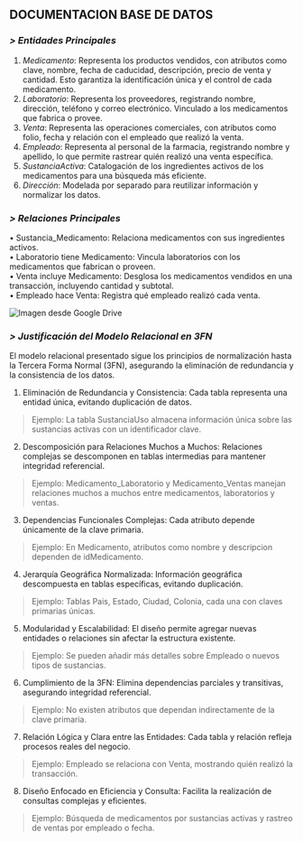 ## DOCUMENTACION BASE DE DATOS

### ***\> Entidades Principales*** 
1.	*Medicamento*: Representa los productos vendidos, con atributos como clave, nombre, fecha de caducidad, descripción, precio de venta y cantidad. Esto garantiza la identificación única y el control de cada medicamento.  
2.	*Laboratorio*: Representa los proveedores, registrando nombre, dirección, teléfono y correo electrónico. Vinculado a los medicamentos que fabrica o provee. 
3.	*Venta*: Representa las operaciones comerciales, con atributos como folio, fecha y relación con el empleado que realizó la venta. 
4.	*Empleado*: Representa al personal de la farmacia, registrando nombre y apellido, lo que permite rastrear quién realizó una venta específica. 
5.	*SustanciaActiva*: Catalogación de los ingredientes activos de los medicamentos para una búsqueda más eficiente. 
6.	*Dirección*: Modelada por separado para reutilizar información y normalizar los datos. 

### ***\> Relaciones Principales*** 
•	Sustancia_Medicamento: Relaciona medicamentos con sus ingredientes activos.   
•	Laboratorio tiene Medicamento: Vincula laboratorios con los medicamentos que fabrican o proveen.   
•	Venta incluye Medicamento: Desglosa los medicamentos vendidos en una transacción, incluyendo cantidad y subtotal.   
•	Empleado hace Venta: Registra qué empleado realizó cada venta.  

![Imagen desde Google Drive](https://drive.google.com/uc?export=view&id=1PdzK74v1TNS3sdNmOL-bcqkMPNF7IYnt)  

### ***\> Justificación del Modelo Relacional en 3FN***
El modelo relacional presentado sigue los principios de normalización hasta la Tercera Forma Normal (3FN), asegurando la eliminación de redundancia y la consistencia de los datos. 
1.	Eliminación de Redundancia y Consistencia: 
Cada tabla representa una entidad única, evitando duplicación de datos.  
> Ejemplo: La tabla SustanciaUso almacena información única sobre las sustancias activas con un identificador clave.  
2.	Descomposición para Relaciones Muchos a Muchos: 
Relaciones complejas se descomponen en tablas intermedias para mantener integridad referencial. 
> Ejemplo: Medicamento_Laboratorio y Medicamento_Ventas manejan relaciones muchos a muchos entre medicamentos, laboratorios y ventas.   
3.	Dependencias Funcionales Complejas: 
Cada atributo depende únicamente de la clave primaria.   
> Ejemplo: En Medicamento, atributos como nombre y descripcion dependen de idMedicamento. 
4.	Jerarquía Geográfica Normalizada: 
Información geográfica descompuesta en tablas específicas, evitando duplicación.  
> Ejemplo: Tablas Pais, Estado, Ciudad, Colonia, cada una con claves primarias únicas. 
5.	Modularidad y Escalabilidad: 
El diseño permite agregar nuevas entidades o relaciones sin afectar la estructura existente. 
> Ejemplo: Se pueden añadir más detalles sobre Empleado o nuevos tipos de sustancias. 
6.	Cumplimiento de la 3FN: 
Elimina dependencias parciales y transitivas, asegurando integridad referencial. 
> Ejemplo: No existen atributos que dependan indirectamente de la clave primaria. 
7.	Relación Lógica y Clara entre las Entidades: 
Cada tabla y relación refleja procesos reales del negocio. 
> Ejemplo: Empleado se relaciona con Venta, mostrando quién realizó la transacción. 
8.	Diseño Enfocado en Eficiencia y Consulta: 
Facilita la realización de consultas complejas y eficientes. 
> Ejemplo: Búsqueda de medicamentos por sustancias activas y rastreo de ventas por empleado o fecha. 


